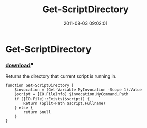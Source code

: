﻿---
pid:            2887
parent:         0
children:       
poster:         Andy Arismendi
title:          Get-ScriptDirectory
date:           2011-08-03 09:02:01
format:         posh
---

# Get-ScriptDirectory

### [download](2887.ps1)"

Returns the directory that current script is running in.

```posh
function Get-ScriptDirectory {   
	$invocation = (Get-Variable MyInvocation -Scope 1).Value
	$script = [IO.FileInfo] $invocation.MyCommand.Path
	if ([IO.File]::Exists($script)) {
    	Return (Split-Path $script.Fullname)
	} else {
		return $null
	}
}
```
